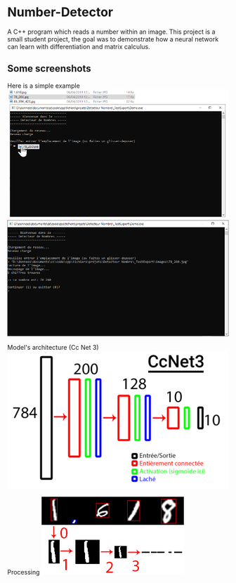 # Number-Detector
A C++ program which reads a number within an image.
This project is a small student project, the goal was to
demonstrate how a neural network can learn with differentiation
and matrix calculus.

## Some screenshots
Here is a simple example
![Example](_Documentation/images/glisser_deposer.jpg "Drag and drop")
![Example](_Documentation/images/resultat_demo.png "Result")

Model's architecture (Cc Net 3)
![Architecture](_Documentation/images/architecture_cc_net_3.jpg "Cc Net 3")

Processing
![Processing](_Documentation/images/traitement_image.jpg "Image parsing")
